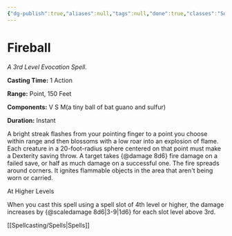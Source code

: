 ```yaml
---
{"dg-publish":true,"aliases":null,"tags":null,"done":true,"classes":"Sorcerer, Wizard,","spellLevel":3,"school":"Evocation","source":"PHB","permalink":"/spells/fireball/","dgHomeLink":false,"dgPassFrontmatter":true}
---
```


# Fireball
*A 3rd Level Evocation Spell.*

**Casting Time:** 1 Action

**Range:** Point, 150 Feet

**Components:** V S M(a tiny ball of bat guano and sulfur)

**Duration:** Instant

A bright streak flashes from your pointing finger to a point you choose within range and then blossoms with a low roar into an explosion of flame. Each creature in a 20-foot-radius sphere centered on that point must make a Dexterity saving throw. A target takes {@damage 8d6} fire damage on a failed save, or half as much damage on a successful one.
The fire spreads around corners. It ignites flammable objects in the area that aren't being worn or carried.

At Higher Levels

When you cast this spell using a spell slot of 4th level or higher, the damage increases by {@scaledamage 8d6|3-9|1d6} for each slot level above 3rd.

[[Spellcasting/Spells|Spells]]
